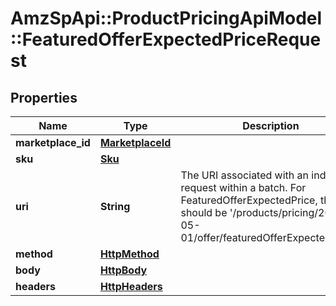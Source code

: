 # AmzSpApi::ProductPricingApiModel::FeaturedOfferExpectedPriceRequest

## Properties
Name | Type | Description | Notes
------------ | ------------- | ------------- | -------------
**marketplace_id** | [**MarketplaceId**](MarketplaceId.md) |  | 
**sku** | [**Sku**](Sku.md) |  | 
**uri** | **String** | The URI associated with an individual request within a batch. For FeaturedOfferExpectedPrice, this should be &#x27;/products/pricing/2022-05-01/offer/featuredOfferExpectedPrice&#x27;. | 
**method** | [**HttpMethod**](HttpMethod.md) |  | 
**body** | [**HttpBody**](HttpBody.md) |  | [optional] 
**headers** | [**HttpHeaders**](HttpHeaders.md) |  | [optional] 

